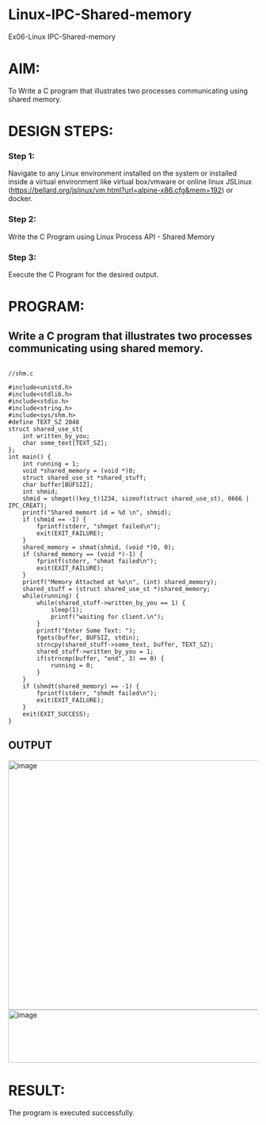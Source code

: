 # Linux-IPC-Shared-memory
Ex06-Linux IPC-Shared-memory

# AIM:
To Write a C program that illustrates two processes communicating using shared memory.

# DESIGN STEPS:

### Step 1:

Navigate to any Linux environment installed on the system or installed inside a virtual environment like virtual box/vmware or online linux JSLinux (https://bellard.org/jslinux/vm.html?url=alpine-x86.cfg&mem=192) or docker.

### Step 2:

Write the C Program using Linux Process API - Shared Memory

### Step 3:

Execute the C Program for the desired output. 

# PROGRAM:

## Write a C program that illustrates two processes communicating using shared memory.

```

//shm.c

#include<unistd.h> 
#include<stdlib.h> 
#include<stdio.h> 
#include<string.h>
#include<sys/shm.h>
#define TEXT_SZ 2048 
struct shared_use_st{
    int written_by_you;
    char some_text[TEXT_SZ];
};
int main() {
    int running = 1;
    void *shared_memory = (void *)0; 
    struct shared_use_st *shared_stuff; 
    char buffer[BUFSIZ];
    int shmid;
    shmid = shmget((key_t)1234, sizeof(struct shared_use_st), 0666 | IPC_CREAT);
    printf("Shared memort id = %d \n", shmid);
    if (shmid == -1) {
        fprintf(stderr, "shmget failed\n"); 
        exit(EXIT_FAILURE);
    }
    shared_memory = shmat(shmid, (void *)0, 0);
    if (shared_memory == (void *)-1) {
        fprintf(stderr, "shmat failed\n"); 
        exit(EXIT_FAILURE);
    }
    printf("Memory Attached at %x\n", (int) shared_memory); 
    shared_stuff = (struct shared_use_st *)shared_memory; 
    while(running) {
        while(shared_stuff->written_by_you == 1) {
            sleep(1);
            printf("waiting for client.\n");
        }
        printf("Enter Some Text: "); 
        fgets(buffer, BUFSIZ, stdin);
        strncpy(shared_stuff->some_text, buffer, TEXT_SZ);
        shared_stuff->written_by_you = 1;
        if(strncmp(buffer, "end", 3) == 0) {
            running = 0;
        }
    }
    if (shmdt(shared_memory) == -1) {
        fprintf(stderr, "shmdt failed\n"); 
        exit(EXIT_FAILURE);
    } 
    exit(EXIT_SUCCESS);
}

```



## OUTPUT


<img width="722" height="502" alt="image" src="https://github.com/user-attachments/assets/859e6dad-fa9e-4ca5-9494-22cd6a0476f5" />

<img width="995" height="107" alt="image" src="https://github.com/user-attachments/assets/937def75-0023-4935-bb0b-20eb15452816" />

# RESULT:
The program is executed successfully.
